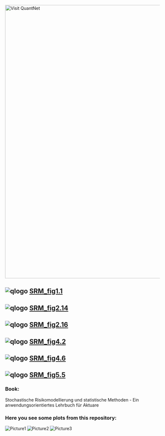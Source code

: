 
[<img src="https://github.com/QuantLet/Styleguide-and-FAQ/blob/master/pictures/banner.png" width="888" alt="Visit QuantNet">](http://quantlet.de/)

## ![qlogo](http://quantnet.wiwi.hu-berlin.de/graphics/quantlogo.png) **[SRM_fig1.1](https://github.com/QuantLet/SRM/tree/master/SRM_fig1.1)**

## ![qlogo](http://quantnet.wiwi.hu-berlin.de/graphics/quantlogo.png) **[SRM_fig2.14](https://github.com/QuantLet/SRM/tree/master/SRM_fig2.14)**

## ![qlogo](http://quantnet.wiwi.hu-berlin.de/graphics/quantlogo.png) **[SRM_fig2.16](https://github.com/QuantLet/SRM/tree/master/SRM_fig2.16)**

## ![qlogo](http://quantnet.wiwi.hu-berlin.de/graphics/quantlogo.png) **[SRM_fig4.2](https://github.com/QuantLet/SRM/tree/master/SRM_fig4.2)**

## ![qlogo](http://quantnet.wiwi.hu-berlin.de/graphics/quantlogo.png) **[SRM_fig4.6](https://github.com/QuantLet/SRM/tree/master/SRM_fig4.6)**

## ![qlogo](http://quantnet.wiwi.hu-berlin.de/graphics/quantlogo.png) **[SRM_fig5.5](https://github.com/QuantLet/SRM/tree/master/SRM_fig5.5)**


### Book:
Stochastische Risikomodellierung und statistische Methoden - Ein anwendungsorientiertes Lehrbuch für Aktuare


### Here you see some plots from this repository:

![Picture1](https://github.com/QuantLet/SRM/blob/master/SRM_fig1.1/SRM_fig1.1.png)
![Picture2](https://github.com/QuantLet/SRM/blob/master/SRM_fig4.2/SRM_fig4.2.png)
![Picture3](https://github.com/QuantLet/SRM/blob/master/SRM_fig5.5/SRM_fig5.5.png)
